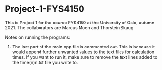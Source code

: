 # Project-1-FYS4150

This is Project 1 for the course FYS4150 at the University of Oslo, autumn 2021.
The collaborators are Marcus Moen and Thorstein Skaug


Notes on running the programs:

1. The last part of the main cpp file is commented out. This is because it would append further unwanted values to the text files for calculation times. If you want to run it, make sure to remove the text lines added to the time(n)n.txt file you write to.
